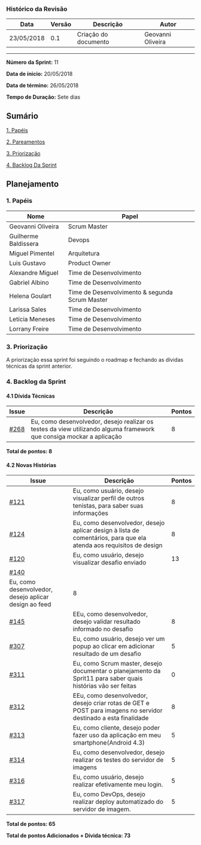 ### Histórico da Revisão
| Data | Versão | Descrição | Autor |
|---|---|---|---|
| 23/05/2018| 0.1 |Criação do documento | Geovanni Oliveira |
-------------------------------------------------------------------------------------------------

**Número da Sprint:** 11

**Data de ínicio:** 20/05/2018

**Data de término:** 26/05/2018

**Tempo de Duração:** Sete dias

## Sumário

[1. Papéis](#1-papéis)

[2. Pareamentos](#2-pareamentos)

[3. Priorização](#3-priorização)

[4. Backlog Da Sprint](#4-backlog-da-sprint)

## **Planejamento**

### 1. **Papéis**

| Nome                  | Papel |
|-----------------------|-------------|
| Geovanni Oliveira | Scrum Master |
| Guilherme Baldissera | Devops |
| Miguel Pimentel | Arquitetura |
| Luis Gustavo | Product Owner |
| Alexandre Miguel | Time de Desenvolvimento |
| Gabriel Albino | Time de Desenvolvimento |
| Helena Goulart | Time de Desenvolvimento & segunda Scrum Master |
| Larissa Sales | Time de Desenvolvimento |
| Letícia Meneses | Time de Desenvolvimento |
| Lorrany Freire | Time de Desenvolvimento |

### 3. **Priorização**

A priorização essa sprint foi seguindo o roadmap e fechando as dívidas técnicas da sprint anterior. 

### 4. **Backlog da Sprint**

#### 4.1 **Dívida Técnicas**

| Issue | Descrição | Pontos|
|-------|-----------|-------------|
|[#268](https://github.com/fga-gpp-mds/2018.1_Nexte/issues/268) | Eu, como desenvolvedor, desejo realizar os testes da view utilizando alguma framework que consiga mockar a aplicação |8|


**Total de pontos: 8**

#### 4.2 **Novas Histórias**

| Issue | Descrição | Pontos|   
|-------|-----------|-------------|
|[#121](https://github.com/fga-gpp-mds/2018.1_Nexte/issues/121) |Eu, como usuário, desejo visualizar perfil de outros tenistas, para saber suas informações  | 8 |
|[#124](https://github.com/fga-gpp-mds/2018.1_Nexte/issues/124) |Eu, como desenvolvedor, desejo aplicar design à lista de comentários, para que ela atenda aos requisitos de design  | 8 |
|[#120](https://github.com/fga-gpp-mds/2018.1_Nexte/issues/120) |Eu, como usuário, desejo visualizar desafio enviado | 13 |
|[#140](https://github.com/fga-gpp-mds/2018.1_Nexte/issues/140) |
Eu, como desenvolvedor, desejo aplicar design ao feed | 8 |
|[#145](https://github.com/fga-gpp-mds/2018.1_Nexte/issues/145) |EEu, como desenvolvedor, desejo validar resultado informado no desafio| 8 |
|[#307](https://github.com/fga-gpp-mds/2018.1_Nexte/issues/307) |Eu, como usuário, desejo ver um popup ao clicar em adicionar resultado de um desafio | 5 |
|[#311](https://github.com/fga-gpp-mds/2018.1_Nexte/issues/311) |Eu, como Scrum master, desejo documentar o planejamento da Sprit11 para saber quais histórias vão ser feitas | 0 |
|[#312](https://github.com/fga-gpp-mds/2018.1_Nexte/issues/312) |EEu, como desenvolvedor, desejo criar rotas de GET e POST para imagens no servidor destinado a esta finalidade | 8 |
|[#313](https://github.com/fga-gpp-mds/2018.1_Nexte/issues/313) |Eu, como cliente, desejo poder fazer uso da aplicação em meu smartphone(Android 4.3) | 5 |
|[#314](https://github.com/fga-gpp-mds/2018.1_Nexte/issues/314) |Eu, como desenvolvedor, desejo realizar os testes do servidor de imagens | 5 |
|[#316](https://github.com/fga-gpp-mds/2018.1_Nexte/issues/316) |Eu, como usuário, desejo realizar efetivamente meu login. | 5 |
|[#317](https://github.com/fga-gpp-mds/2018.1_Nexte/issues/317) |Eu, como DevOps, desejo realizar deploy automatizado do servidor de imagem. | 5 |
**Total de pontos: 65**

**Total de pontos Adicionados + Dívida técnica: 73**
